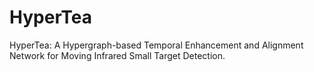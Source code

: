 # HyperTea
HyperTea: A Hypergraph-based Temporal Enhancement and Alignment Network for Moving Infrared Small Target Detection.
